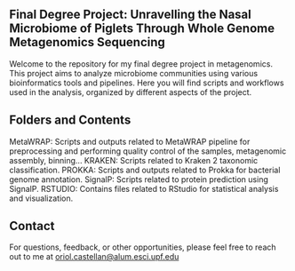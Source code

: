 ## Final Degree Project: Unravelling the Nasal Microbiome of Piglets Through Whole Genome Metagenomics Sequencing

Welcome to the repository for my final degree project in metagenomics. This project aims to analyze microbiome communities using various bioinformatics tools and pipelines. Here you will find scripts and workflows used in the analysis, organized by different aspects of the project.

## Folders and Contents

MetaWRAP: Scripts and outputs related to MetaWRAP pipeline for preprocessing and performing quality control of the samples, metagenomic assembly, binning...
KRAKEN: Scripts related to Kraken 2 taxonomic classification.
PROKKA: Scripts and outputs related to Prokka for bacterial genome annotation.
SignalP: Scripts related to protein prediction using SignalP.
RSTUDIO: Contains files related to RStudio for statistical analysis and visualization.

## Contact
For questions, feedback, or other opportunities, please feel free to reach out to me at oriol.castellan@alum.esci.upf.edu


